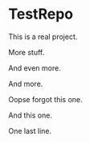 # TestRepo

This is a real project.

More stuff.

And even more.

And more.

Oopse forgot this one.

And this one.

One last line.

